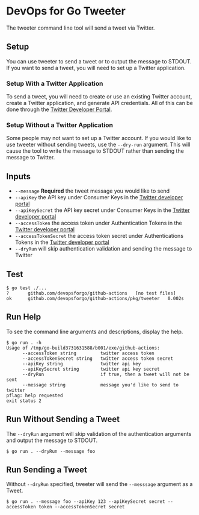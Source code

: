 # DevOps for Go Tweeter
The tweeter command line tool will send a tweet via Twitter.

## Setup
You can use tweeter to send a tweet or to output the message to STDOUT. If you want to send a tweet, you will need to set up a Twitter application.

### Setup With a Twitter Application
To send a tweet, you will need to create or use an existing Twitter account, create a Twitter application, and generate API credentials. All of this can be done through the
[Twitter Developer Portal](https://developer.twitter.com/en/portal/projects-and-apps).

### Setup Without a Twitter Application
Some people may not want to set up a Twitter account. If you would like to use tweeter without sending tweets, use the `--dry-run` argument. This will cause the tool to write the message to STDOUT rather than sending the message to Twitter.

## Inputs

- `--message` **Required** the tweet message you would like to send
- `--apiKey` the API key under Consumer Keys in the [Twitter developer portal](https://developer.twitter.com/en/portal/projects-and-apps)
- `--apiKeySecret` the API key secret under Consumer Keys in the [Twitter developer portal](https://developer.twitter.com/en/portal/projects-and-apps)
- `--accessToken` the access token under Authentication Tokens in the [Twitter developer portal](https://developer.twitter.com/en/portal/projects-and-apps)
- `--accessTokenSecret` the access token secret under Authentications Tokens in the [Twitter developer portal](https://developer.twitter.com/en/portal/projects-and-apps)
- `--dryRun` will skip authentication validation and sending the message to Twitter

## Test
```
$ go test ./...
?   	github.com/devopsforgo/github-actions	[no test files]
ok  	github.com/devopsforgo/github-actions/pkg/tweeter	0.002s
```

## Run Help
To see the command line arguments and descriptions, display the help.
```
$ go run . -h
Usage of /tmp/go-build3731631588/b001/exe/github-actions:
      --accessToken string         twitter access token
      --accessTokenSecret string   twitter access token secret
      --apiKey string              twitter api key
      --apiKeySecret string        twitter api key secret
      --dryRun                     if true, then a tweet will not be sent
      --message string             message you'd like to send to twitter
pflag: help requested
exit status 2
```

## Run Without Sending a Tweet
The `--dryRun` argument will skip validation of the authentication arguments and output the message to STDOUT.
```
$ go run . --dryRun --message foo
```

## Run Sending a Tweet
Without `--dryRun` specified, tweeter will send the `--messsage` argument as a Tweet.
```
$ go run . --message foo --apiKey 123 --apiKeySecret secret --accessToken token --accessTokenSecret secret
```